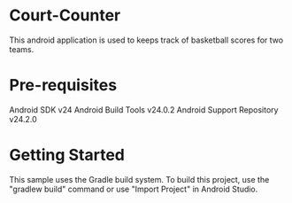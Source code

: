 # Court-Counter
This android application is used to keeps track of basketball scores for two teams.

# Pre-requisites
Android SDK v24
Android Build Tools v24.0.2
Android Support Repository v24.2.0

# Getting Started
This sample uses the Gradle build system. To build this project, use the "gradlew build" command or use "Import Project" in Android Studio.
